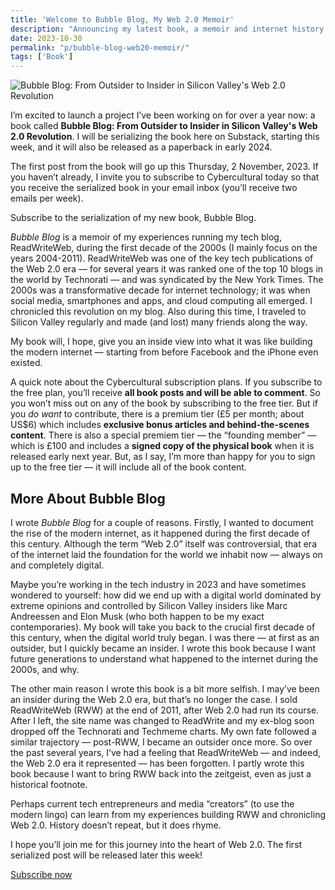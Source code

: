 ```yaml
---
title: 'Welcome to Bubble Blog, My Web 2.0 Memoir'
description: "Announcing my latest book, a memoir and internet history to be serialized on Cybercultural."
date: 2023-10-30
permalink: "p/bubble-blog-web20-memoir/"
tags: ['Book']
---
```

![Bubble Blog: From Outsider to Insider in Silicon Valley's Web 2.0 Revolution](/assets/images/33d48ded-f999-4173-8440-9d752446428b_3400x2134.jpg "Bubble Blog: From Outsider to Insider in Silicon Valley's Web 2.0 Revolution")

I’m excited to launch a project I’ve been working on for over a year now: a book called **Bubble Blog: From Outsider to Insider in Silicon Valley's Web 2.0 Revolution**. I will be serializing the book here on Substack, starting this week, and it will also be released as a paperback in early 2024.

The first post from the book will go up this Thursday, 2 November, 2023. If you haven’t already, I invite you to subscribe to Cybercultural today so that you receive the serialized book in your email inbox (you’ll receive two emails per week).

Subscribe to the serialization of my new book, Bubble Blog.

_Bubble Blog_ is a memoir of my experiences running my tech blog, ReadWriteWeb, during the first decade of the 2000s (I mainly focus on the years 2004-2011). ReadWriteWeb was one of the key tech publications of the Web 2.0 era — for several years it was ranked one of the top 10 blogs in the world by Technorati — and was syndicated by the New York Times. The 2000s was a transformative decade for internet technology; it was when social media, smartphones and apps, and cloud computing all emerged. I chronicled this revolution on my blog. Also during this time, I traveled to Silicon Valley regularly and made (and lost) many friends along the way.

My book will, I hope, give you an inside view into what it was like building the modern internet — starting from before Facebook and the iPhone even existed.

A quick note about the Cybercultural subscription plans. If you subscribe to the free plan, you’ll receive **all book posts and will be able to comment**. So you won’t miss out on any of the book by subscribing to the free tier. But if you _do want_ to contribute, there is a premium tier (£5 per month; about US$6) which includes **exclusive bonus articles and behind-the-scenes content**. There is also a special premiem tier — the “founding member” — which is £100 and includes a **signed copy of the physical book** when it is released early next year. But, as I say, I’m more than happy for you to sign up to the free tier — it will include all of the book content.

More About Bubble Blog
----------------------

I wrote _Bubble Blog_ for a couple of reasons. Firstly, I wanted to document the rise of the modern internet, as it happened during the first decade of this century. Although the term “Web 2.0” itself was controversial, that era of the internet laid the foundation for the world we inhabit now — always on and completely digital.

Maybe you’re working in the tech industry in 2023 and have sometimes wondered to yourself: how did we end up with a digital world dominated by extreme opinions and controlled by Silicon Valley insiders like Marc Andreessen and Elon Musk (who both happen to be my exact contemporaries). My book will take you back to the crucial first decade of this century, when the digital world truly began. I was there — at first as an outsider, but I quickly became an insider. I wrote this book because I want future generations to understand what happened to the internet during the 2000s, and why.

The other main reason I wrote this book is a bit more selfish. I may’ve been an insider during the Web 2.0 era, but that’s no longer the case. I sold ReadWriteWeb (RWW) at the end of 2011, after Web 2.0 had run its course. After I left, the site name was changed to ReadWrite and my ex-blog soon dropped off the Technorati and Techmeme charts. My own fate followed a similar trajectory — post-RWW, I became an outsider once more. So over the past several years, I’ve had a feeling that ReadWriteWeb — and indeed, the Web 2.0 era it represented — has been forgotten. I partly wrote this book because I want to bring RWW back into the zeitgeist, even as just a historical footnote.

Perhaps current tech entrepreneurs and media “creators” (to use the modern lingo) can learn from my experiences building RWW and chronicling Web 2.0. History doesn’t repeat, but it does rhyme.

I hope you’ll join me for this journey into the heart of Web 2.0. The first serialized post will be released later this week!

[Subscribe now](https://www.cybercultural.com/subscribe?)